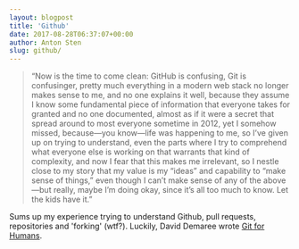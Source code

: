```yaml
---
layout: blogpost
title: 'Github'
date: 2017-08-28T06:37:07+00:00
author: Anton Sten
slug: github/
---
```


>“Now is the time to come clean: GitHub is confusing, Git is confusinger, pretty much everything in a modern web stack no longer makes sense to me, and no one explains it well, because they assume I know some fundamental piece of information that everyone takes for granted and no one documented, almost as if it were a secret that spread around to most everyone sometime in 2012, yet I somehow missed, because—you know—life was happening to me, so I’ve given up on trying to understand, even the parts where I try to comprehend what everyone else is working on that warrants that kind of complexity, and now I fear that this makes me irrelevant, so I nestle close to my story that my value is my “ideas” and capability to “make sense of things,” even though I can’t make sense of any of the above—but really, maybe I’m doing okay, since it’s all too much to know. Let the kids have it.”

Sums up my experience trying to understand Github, pull requests, repositories and 'forking' (wtf?). Luckily, David Demaree wrote [Git for Humans](https://abookapart.com/products/git-for-humans). 

